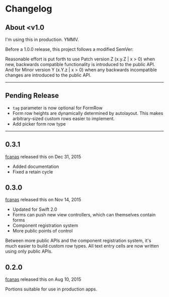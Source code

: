 # Changelog

## About <v1.0

I'm using this in production. YMMV.

Before a 1.0.0 release, this project follows a modified SemVer:

Reasonable effort is put forth to use Patch version Z (x.y.Z | x > 0) when new, backwards compatible functionality is introduced to the public API. And for Minor version Y (x.Y.z | x > 0) when any backwards incompatible changes are introduced to the public API.

----

## Pending Release

* `tag` parameter is now optional for FormRow
* Form row heights are dynamically determined by autolayout. This makes arbitrary-sized custom rows easier to implement.
* Add picker form row type

----

## 0.3.1
[fcanas](https://github.com/fcanas) released this on Dec 31, 2015

* Added documentation
* Fixed a retain cycle

## 0.3.0
[fcanas](https://github.com/fcanas) released this on Nov 14, 2015

* Updated for Swift 2.0
* Forms can push new view controllers, which can themselves contain forms
* Component registration system
* More public points of control

Between more public APIs and the component registration system, it's much easier to build custom row types. All text entry cells are now written using only public APIs.

## 0.2.0
[fcanas](https://github.com/fcanas) released this on Aug 10, 2015

Portions suitable for use in production apps.